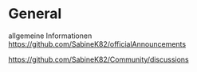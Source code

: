 # General
allgemeine Informationen
https://github.com/SabineK82/officialAnnouncements

https://github.com/SabineK82/Community/discussions
